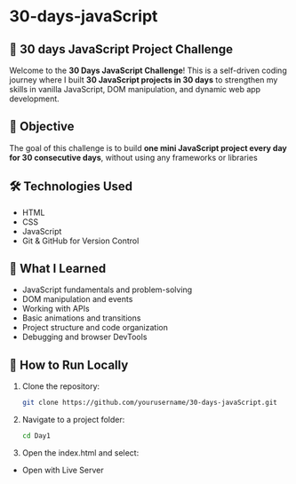 # 30-days-javaScript

## 🧠 30 days JavaScript Project Challenge 
Welcome to the **30 Days JavaScript Challenge**! This is a self-driven coding journey where I built **30 JavaScript projects in 30 days** to strengthen my skills in vanilla JavaScript, DOM manipulation, and dynamic web app development.

## 📌 Objective
The goal of this challenge is to build **one mini JavaScript project every day for 30 consecutive days**, without using any frameworks or libraries

## 🛠️ Technologies Used
- HTML
- CSS
- JavaScript
- Git & GitHub for Version Control

## 📖 What I Learned

- JavaScript fundamentals and problem-solving
- DOM manipulation and events
- Working with APIs
- Basic animations and transitions
- Project structure and code organization
- Debugging and browser DevTools

## 🚀 How to Run Locally
1. Clone the repository:
   ```bash
   git clone https://github.com/yourusername/30-days-javaScript.git

2. Navigate to a project folder:
   ```bash
   cd Day1

3. Open the index.html and select:
  - Open with Live Server



